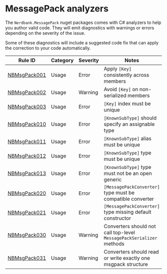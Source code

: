 # MessagePack analyzers

The `Nerdbank.MessagePack` nuget packages comes with C# analyzers to help you author valid code.
They will emit diagnostics with warnings or errors depending on the severity of the issue.

Some of these diagnostics will include a suggested code fix that can apply the correction to your code automatically.

Rule ID | Category | Severity | Notes
--------|----------|----------|-------
[NBMsgPack001](NBMsgPack001.md) | Usage | Error | Apply `[Key]` consistently across members
[NBMsgPack002](NBMsgPack002.md) | Usage | Warning | Avoid `[Key]` on non-serialized members
[NBMsgPack003](NBMsgPack003.md) | Usage | Error | `[Key]` index must be unique
[NBMsgPack010](NBMsgPack010.md) | Usage | Error | `[KnownSubType]` should specify an assignable type
[NBMsgPack011](NBMsgPack011.md) | Usage | Error | `[KnownSubType]` alias must be unique
[NBMsgPack012](NBMsgPack012.md) | Usage | Error | `[KnownSubType]` type must be unique
[NBMsgPack013](NBMsgPack013.md) | Usage | Error | `[KnownSubType]` type must not be an open generic
[NBMsgPack020](NBMsgPack020.md) | Usage | Error | `[MessagePackConverter]` type must be compatible converter
[NBMsgPack021](NBMsgPack021.md) | Usage | Error | `[MessagePackConverter]` type missing default constructor
[NBMsgPack030](NBMsgPack030.md) | Usage | Warning | Converters should not call top-level `MessagePackSerializer` methods
[NBMsgPack031](NBMsgPack031.md) | Usage | Warning | Converters should read or write exactly one msgpack structure
